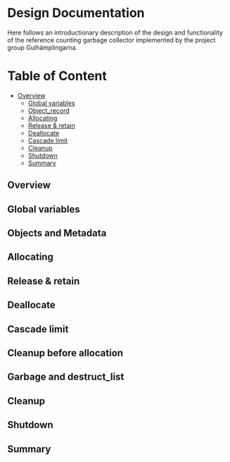 # Design Documentation
Here follows an introductionary description of the design and functionality of the reference counting garbage collector implemented
by the project group Gulhämplingarna.

# Table of Content
* [Overview](#overview)
    - [Global variables](#global)
    - [Object_record](#obj-meta)
	- [Allocating](#retain-exp)
	- [Release & retain](#retain)
	- [Deallocate](#deallocate)
	- [Cascade limit](#cascade)
	- [Cleanup](#cleanup)
	- [Shutdown](#shutdown)
	- [Summary](#summary)

## Overview <a name = "overview"></a>
## Global variables <a name = "global"></a>
## Objects and Metadata <a name = "obj-meta"></a>
## Allocating <a name = "allocate"></a>
## Release & retain <a name = "retain"></a>
## Deallocate <a name = "deallocate"></a>
## Cascade limit <a name = "cascade"></a>
## Cleanup before allocation <a name = "clean_before"></a>
## Garbage and destruct_list <a name = "garbage-dest"></a>
## Cleanup <a name ="cleanup"></a>
## Shutdown <a name ="shutdown"></a>
## Summary <a name = "summary"></a>
